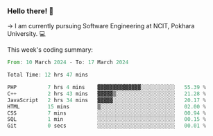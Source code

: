 ### Hello there! 👋

-> I am currently pursuing Software Engineering at NCIT, Pokhara University. 💻


This week's coding summary:
<!--START_SECTION:waka-->

```rust
From: 10 March 2024 - To: 17 March 2024

Total Time: 12 hrs 47 mins

PHP          7 hrs 4 mins    ▓▓▓▓▓▓▓▓▓▓▓▓▓▓░░░░░░░░░░░   55.39 %
C++          2 hrs 43 mins   ▓▓▓▓▓▒░░░░░░░░░░░░░░░░░░░   21.28 %
JavaScript   2 hrs 34 mins   ▓▓▓▓▓░░░░░░░░░░░░░░░░░░░░   20.17 %
HTML         15 mins         ▒░░░░░░░░░░░░░░░░░░░░░░░░   02.00 %
CSS          7 mins          ░░░░░░░░░░░░░░░░░░░░░░░░░   00.94 %
SQL          1 min           ░░░░░░░░░░░░░░░░░░░░░░░░░   00.15 %
Git          0 secs          ░░░░░░░░░░░░░░░░░░░░░░░░░   00.01 %
```

<!--END_SECTION:waka-->
